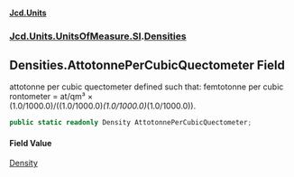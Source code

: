 #### [Jcd.Units](index.md 'index')
### [Jcd.Units.UnitsOfMeasure.SI](Jcd.Units.UnitsOfMeasure.SI.md 'Jcd.Units.UnitsOfMeasure.SI').[Densities](Densities.md 'Jcd.Units.UnitsOfMeasure.SI.Densities')

## Densities.AttotonnePerCubicQuectometer Field

attotonne per cubic quectometer defined such that: femtotonne per cubic rontometer = at/qm³ ×  
(1.0/1000.0)/((1.0/1000.0)*(1.0/1000.0)*(1.0/1000.0)).

```csharp
public static readonly Density AttotonnePerCubicQuectometer;
```

#### Field Value
[Density](Density.md 'Jcd.Units.UnitTypes.Density')